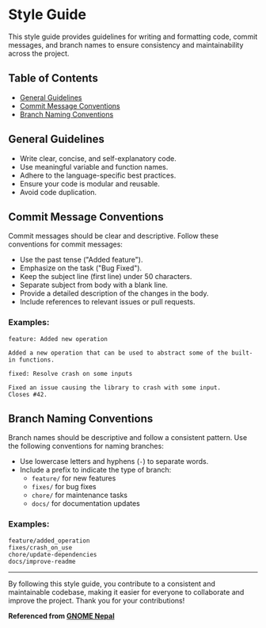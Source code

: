 # Style Guide

This style guide provides guidelines for writing and formatting code, commit messages, and branch names to ensure consistency and maintainability across the project.

## Table of Contents

- [General Guidelines](#general-guidelines)
- [Commit Message Conventions](#commit-message-conventions)
- [Branch Naming Conventions](#branch-naming-conventions)

## General Guidelines

- Write clear, concise, and self-explanatory code.
- Use meaningful variable and function names.
- Adhere to the language-specific best practices.
- Ensure your code is modular and reusable.
- Avoid code duplication.

## Commit Message Conventions

Commit messages should be clear and descriptive. Follow these conventions for commit messages:

- Use the past tense ("Added feature").
- Emphasize on the task ("Bug Fixed").
- Keep the subject line (first line) under 50 characters.
- Separate subject from body with a blank line.
- Provide a detailed description of the changes in the body.
- Include references to relevant issues or pull requests.

### Examples:

```
feature: Added new operation

Added a new operation that can be used to abstract some of the built-in functions.
```

```
fixed: Resolve crash on some inputs

Fixed an issue causing the library to crash with some input.
Closes #42.
```

## Branch Naming Conventions

Branch names should be descriptive and follow a consistent pattern. Use the following conventions for naming branches:

- Use lowercase letters and hyphens (`-`) to separate words.
- Include a prefix to indicate the type of branch:
  - `feature/` for new features
  - `fixes/` for bug fixes
  - `chore/` for maintenance tasks
  - `docs/` for documentation updates

### Examples:

```
feature/added_operation
fixes/crash_on_use
chore/update-dependencies
docs/improve-readme
```

---

By following this style guide, you contribute to a consistent and maintainable codebase, making it easier for everyone to collaborate and improve the project. Thank you for your contributions!

**Referenced from [GNOME Nepal](https://github.com/GNOME-Nepal/website)**
